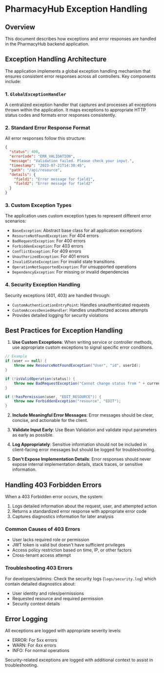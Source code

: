# PharmacyHub Exception Handling

## Overview

This document describes how exceptions and error responses are handled in the PharmacyHub backend application.

## Exception Handling Architecture

The application implements a global exception handling mechanism that ensures consistent error responses across all controllers. Key components include:

### 1. `GlobalExceptionHandler`

A centralized exception handler that captures and processes all exceptions thrown within the application. It maps exceptions to appropriate HTTP status codes and formats error responses consistently.

### 2. Standard Error Response Format

All error responses follow this structure:

```json
{
  "status": 400,
  "errorCode": "ERR_VALIDATION",
  "message": "Validation failed. Please check your input.",
  "timestamp": "2023-07-21T14:30:45",
  "path": "/api/resource",
  "details": {
    "field1": "Error message for field1",
    "field2": "Error message for field2"
  }
}
```

### 3. Custom Exception Types

The application uses custom exception types to represent different error scenarios:

- `BaseException`: Abstract base class for all application exceptions
- `ResourceNotFoundException`: For 404 errors
- `BadRequestException`: For 400 errors
- `ForbiddenException`: For 403 errors
- `ConflictException`: For 409 errors
- `UnauthorizedException`: For 401 errors
- `InvalidStateException`: For invalid state transitions
- `OperationNotSupportedException`: For unsupported operations
- `DependencyException`: For missing or invalid dependencies

### 4. Security Exception Handling

Security exceptions (401, 403) are handled through:

- `CustomAuthenticationEntryPoint`: Handles unauthenticated requests
- `CustomAccessDeniedHandler`: Handles unauthorized access attempts
- Provides detailed logging for security violations

## Best Practices for Exception Handling

1. **Use Custom Exceptions**: When writing service or controller methods, use appropriate custom exceptions to signal specific error conditions.

```java
// Example
if (user == null) {
    throw new ResourceNotFoundException("User", "id", userId);
}

if (!isValidOperation(status)) {
    throw new BadRequestException("Cannot change status from " + currentStatus + " to " + newStatus);
}

if (!hasPermission(user, "EDIT_RESOURCE")) {
    throw new ForbiddenException("resource", "EDIT");
}
```

2. **Include Meaningful Error Messages**: Error messages should be clear, concise, and actionable for the client.

3. **Validate Input Early**: Use Bean Validation and validate input parameters as early as possible.

4. **Log Appropriately**: Sensitive information should not be included in client-facing error messages but should be logged for troubleshooting.

5. **Don't Expose Implementation Details**: Error responses should never expose internal implementation details, stack traces, or sensitive information.

## Handling 403 Forbidden Errors

When a 403 Forbidden error occurs, the system:

1. Logs detailed information about the request, user, and attempted action
2. Returns a standardized error response with appropriate error code
3. Captures diagnostics information for later analysis

### Common Causes of 403 Errors

- User lacks required role or permission
- JWT token is valid but doesn't have sufficient privileges
- Access policy restriction based on time, IP, or other factors
- Cross-tenant access attempt

### Troubleshooting 403 Errors

For developers/admins: Check the security logs (`logs/security.log`) which contain detailed diagnostics about:

- User identity and roles/permissions
- Requested resource and required permission
- Security context details

## Error Logging

All exceptions are logged with appropriate severity levels:

- ERROR: For 5xx errors
- WARN: For 4xx errors
- INFO: For normal operations

Security-related exceptions are logged with additional context to assist in troubleshooting.
